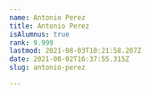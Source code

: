 ```yaml
---
name: Antonio Perez
title: Antonio Perez
isAlumnus: true
rank: 9.999
lastmod: 2021-08-03T10:21:58.207Z
date: 2021-08-02T16:37:55.315Z
slug: antonio-perez

---
```

